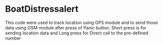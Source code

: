 # BoatDistressalert

This code were used to track location using GPS module and to send those data using GSM module after press of 
Panic button.
Short press is for sending location data and Long press for Direct call to the pre-defined number 
